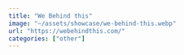 ```yaml
---
title: "We Behind this"
image: "~/assets/showcase/we-behind-this.webp"
url: "https://webehindthis.com/"
categories: ["other"]
---
```


